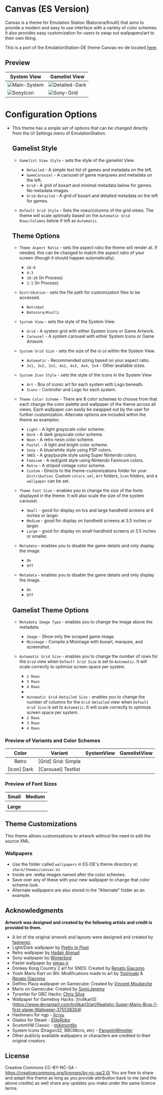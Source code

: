 # Canvas (ES Version)
Canvas is a theme for Emulation Station (Batocera/Knulli) that aims to provide a modern and easy to use interface with a variety of color schemes. It also provides easy customization for users to swap out wallpapers/art to their own liking.

This is a port of the EmulationStation-DE theme Canvas-es-de located [here](https://github.com/Siddy212/canvas-es-de).

## **Preview**

| System View | Gamelist View |
| --- | --- |
|![Main-System](https://github.com/Siddy212/canvas-es/assets/60283021/145a9266-0c50-4f3a-975b-73a5f77afb09)|![Detailed-Dark](https://github.com/Siddy212/canvas-es/assets/60283021/d10fd39a-e451-40f2-b601-ef5bbefd7a4c)|
|![SonyIcon](https://github.com/Siddy212/canvas-es/assets/60283021/9bc52c76-36bf-4cd7-86c4-df3fffb536bc)|![Sony-Grid](https://github.com/Siddy212/canvas-es/assets/60283021/a67affbf-b961-4841-8c56-2b6dae782a6b)|


# **Configuration Options**


- This theme has a simple set of options that can be changed directly from the UI Settings menu of EmulationStation.
   ## **Gamelist Style**
   - `Gamelist View Style` - sets the style of the gamelist View.
      - `Detailed` - A simple text list of games and metadata on the left.
      - `GameCarousel` - A carousel of game marquees and metadata on the left.
      - `Grid` - A grid of boxart and minimal metadata below for games. No metadata images.
      - `Grid-Detailed` - A grid of boxart and detailed metadata on the left for games.
     
   - `Default Grid Style` - Sets the rows/columns of the grid views. The theme will scale optimally based on the `Automatic Grid Rows/Columns` below if left as `Automatic`.
     
    ## **Theme Options**
   - `Theme Aspect Ratio` - sets the aspect ratio the theme will render at. If needed, this can be changed to match the aspect ratio of your screen (though it should happen automatically).
      - `16:9`
      - `4:3`
      - `16:10` (In Process)
      - `1:1` (In Process)
    
    - `Distribution` - sets the file path for customization files to be accessed.
      - `Retrobat`
      - `Batocera/Knulli`
   
   - `System View` - sets the style of the System View.
      - `Grid` - A system grid with either System Icons or Game Artwork.
      - `Carousel` - A system carousel with either System Icons or Game Artwork.
   
   - `System Grid Size` - sets the size of the `Grid` within the System View.
      - `Automatic` - Recommended sizing based on your aspect ratio.
      - `3x1, 3x2, 3x3, 4x2, 4x3, 4x4, 5x4` - Other available sizes.
      
   - `System Icon Style` - sets the style of the icons in the System View
      - `Art` - Box of iconic art for each system with Logo beneath.
      - `Icons` - Controller and Logo for each system.
     

   - `Theme Color Scheme` - There are 8 color schemes to choose from that each change the color palette and wallpaper of the theme across all views. Each wallpaper can easily be swapped out by the user for further customization. Alternate options are included within the theme as examples:
     
      - `Light` - A light grayscale color scheme.
      - `Dark` - A dark grayscale color scheme.
      - `Neon` - A retro neon color scheme.
      - `Pastel` - A light and bright color scheme.
      - `Sony` - A blue/white style using PSP colors.
      - `SNES` - A gray/purple style using Super Nintendo colors.
      - `Famicom` - A red/gold style using Nintendo Famicom colors.
      - `Retro` - A striped vintage color scheme.
      - `Custom` - Directs to the theme-customizations folder for your `Distribution`. Custom `colors.xml`, `Art` folders, `Icon` folders, and a `wallpaper` can be set.
    
   - `Theme Font Size` - enables you to change the size of the fonts displayed in the theme. It will also scale the size of the system carousel.
      - `Small` - good for display on tvs and  large handheld screens at 6 inches or larger.
      - `Medium` - good for display on handheld screens at 3.5 inches or larger.
      - `Large` - good for display on small handheld screens at 3.5 inches or smaller.
   
        
   - `Metadata` - enables you to disable the game details and only display the image.
      - `On`
      - `Off`
           
   - `Metadata` - enables you to disable the game details and only display the image.
      - `On`
      - `Off`
     
   ## **Gamelist Theme Options**
     
   - `Metadata Image Type` - enables you to change the image above the metadata.
      - `Image` - Show only the scraped game image.
      - `Miximage` - Compile a Miximage with boxart, marquee, and screenshot.
           
   - `Automatic Grid Size` - enables you to change the number of rows for the `Grid` view when `Default Grid Size` is set to `Automatic`. It will scale correctly to optimize screen space per system.
      - `2 Rows`
      - `3 Rows`
      - `4 Rows`
      - 
     - `Automatic Grid-Detailed Size` - enables you to change the number of columns for the `Grid-Detailed` view when `Default Grid Size` is set to `Automatic`. It will scale correctly to optimize screen space per system.
      - `2 Rows`
      - `3 Rows`
      - `4 Rows`
     
### **Preview of Variants and Color Schemes**

| Color | Variant | SystemView | GamelistView |
| :---: | :---: | :---: | :---: |
|Retro|[Grid] Grid: Simple|||
|[Icon] Dark| [Carousel] Textlist|||

### Preview of Font Sizes 

| Small | Medium |
| :---: | :---: |
|||
| **Large** |

## **Theme Customizations**

This theme allows customizations to artwork without the need to edit the source XML. 

### Wallpapers
- Use the folder called `wallpapers` in ES-DE's theme directory at: `share/themes/canvas-es`
- Inside are .webp images named after the color schemes.
- Save over any of these with your new wallpaper to change that color scheme look.
- Alternate wallpapers are also stored in the "Alternate" folder as an example.


## **Acknowledgments**

**Artwork was designed and created by the following artists and credit is provided to them.**
   - A lot of the original artwork and layouts were designed and created by [fagnerpc](https://github.com/fagnerpc)
   - Light/Dark wallpaper by [Pretty In Pixel](https://prettyinpixel.wordpress.com/page/2/)
   - Retro wallpaper by [Hadair Ahmad](https://www.vecteezy.com/members/aspctstyle)
   - Sony wallpaper by [Winterbird](https://www.deviantart.com/winterbird/art/PSP-wallpaper-24161542)
   - Pastel wallpaper by [simax-jr](https://www.reddit.com/r/dbrand/comments/ypa90k/palettes_design_as_wallpaper_at_4k_res_3840_x/)
   - Donkey Kong Country 2 art for SNES: Created by [Renato Giacomo](https://www.artstation.com/renatogiacomini)
   - Yoshi Mario Kart on Wii: Modifications made to art by [Yoshiyaki](https://www.deviantart.com/yoshiyaki) & [Renato Giacomo](https://www.artstation.com/renatogiacomini)
   - Delfino Plaza wallpaper on Gamecube: Created by [Vincent Moubeche](https://www.artstation.com/artwork/Xn4Xo3)
   - Mario on Gamecube: Created by [SonicJeremy](https://www.deviantart.com/sonicjeremy)
   - Tyranitar for GBC Hacks: [Chris Silva](https://www.artstation.com/artwork/obBlyB)
   - Wallpaper for Gameboy Hacks: [trollkarl3] (https://www.deviantart.com/trollkarl3/art/Realistic-Super-Mario-Bros-1-first-stage-Wallpaper-375538304)
   - Haohmaru for ngp - [jlcryu](https://www.deviantart.com/jlcryu/art/Haohmaru-919703925)
   - Glados for Steam - [EliteRobo](https://www.deviantart.com/eliterobo/art/Portal-SFM-Simple-GLaDOS-Render-794265716)
   - ScummVM Classic - [mikimontllo](https://twitter.com/mikimontllo)
   - System Icons (Dragon32, BBCMicro, etc) - [PangolinWrestler](https://github.com/PangolinWrestler)
   - Other publicly available wallpapers or characters are credited to their original creators.
     
## **License**
Creative Commons CC-BY-NC-SA - https://creativecommons.org/licenses/by-nc-sa/2.0/
You are free to share and adapt this theme as long as you provide attribution back to me (and the above credits) as well share any updates you make under the same licence terms.

